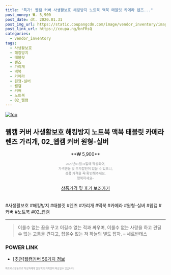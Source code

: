 ```yaml
--- 
title: "특가! 웹캠 커버 사생활보호 해킹방지 노트북 맥북 태블릿 카메라 렌즈..." 
post_money: ₩. 5,900 
post_date: dt. 2020.01.31 
post_img_url: https://static.coupangcdn.com/image/vendor_inventory/images/2019/02/11/14/3/1d8026a0-0478-4b22-b2ae-1b94bd45c7db.jpg 
post_link_url: https://coupa.ng/bnFRsQ 
categories: 
  - vendor_inventory 
tags: 
  - 사생활보호 
  - 해킹방지 
  - 태블릿 
  - 렌즈 
  - 가리개 
  - 맥북 
  - 카메라 
  - 원형-실버 
  - 웹캠 
  - 커버 
  - 노트북 
  - 02_웹캠 
--- 
```

[![foo](https://static.coupangcdn.com/image/vendor_inventory/images/2019/02/11/14/3/1d8026a0-0478-4b22-b2ae-1b94bd45c7db.jpg)](https://coupa.ng/bnFRsQ) 

## 웹캠 커버 사생활보호 해킹방지 노트북 맥북 태블릿 카메라 렌즈 가리개, 02_웹캠 커버 원형-실버 
<p style="text-align: center;">**₩ 5,900**</p> 
<p style="text-align: center;"><span style="color: #898c8f; font-family: Georgia,Times,serif; font-size: 0.75em;">2020년01월31일에 작성되어, <br>가격변동 및 추가할인이 있을 수 있으니,<br> 상품 가격을 꼭!확인해주세요.<br>행복하세요~</span> 
</p>	 
<div markdown="0" style="text-align: center;"><a href="https://coupa.ng/bnFRsQ" class="btn btn--success">상품가격 및 후기 보러가기</a></div> 
<br><br> 
  #사생활보호 #해킹방지 #태블릿 #렌즈 #가리개 #맥북 #카메라 #원형-실버 #웹캠 #커버 #노트북 #02_웹캠 
<hr> 

> 이룰수 없는 꿈을 꾸고 이길수 없는 적과 싸우며, 이룰수 없는 사랑을 하고 견딜 수 없는 고통을 견디고, 잡을수 없는 저 하늘의 별도 잡자. – 세르반테스 


### POWER LINK

* <a href="https://blog.naver.com/fasyy4321/221790849344" target="_blank">[추천]웹캠커버 56가지 정보</a>

<span style="color: #898c8f; font-family: Georgia,Times,serif; font-size: 0.55em;">파트너스활동으로 작성자에게 일정액의 커미션이 제공될수 있습니다.</span> 
